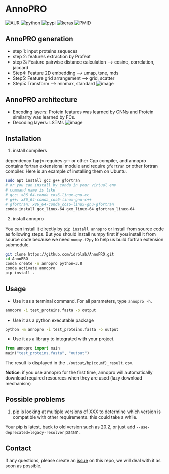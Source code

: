 # AnnoPRO
![AUR](https://img.shields.io/badge/license-MIT-blue.svg)
![python](https://img.shields.io/badge/python->=3.8-success.svg)
[![pypi](https://github.com/idrblab/AnnoPRO/actions/workflows/pypi.yml/badge.svg)](https://pypi.org/project/annopro/)
![keras](https://img.shields.io/badge/keras-2.5.0-success.svg)
![PMID](https://img.shields.io/badge/PMID-Not%20available-red.svg)

## AnnoPRO generation
* step 1: input proteins sequeces
* step 2: features extraction by Profeat
* step 3:  Feature pairwise distance calculation --> cosine, correlation, jaccard
* Step4: Feature 2D embedding --> umap, tsne, mds
* Step5: Feature grid arrangement --> grid, scatter
* Step5: Transform --> minmax, standard
![image](https://user-images.githubusercontent.com/76670356/204513203-2f0a430b-4b2c-4b1e-9587-3ee5a953150b.png)
## AnnoPRO architecture
* Encoding layers: Protein features was learned by CNNs and Protein similarity was learned by FCs.
* Decoding layers: LSTMs
![image](https://user-images.githubusercontent.com/76670356/204524869-31f558f0-0298-48c5-b4d2-3d5d087a2def.png)
## Installation
1. install compilers

dependency `lapjv` requires `g++` or other Cpp compiler, and annopro contains fortran extensional module and require `gfortran` or other fortran compiler. Here is an example of installing them on Ubuntu.

```bash
sudo apt install gcc g++ gfortran
# or you can install by conda in your virtual env
# command name is like 
# gcc: x86_64-conda_cos6-linux-gnu-cc
# g++: x86_64-conda_cos6-linux-gnu-c++
# gfortran: x86_64-conda_cos6-linux-gnu-gfortran
conda install gcc_linux-64 gxx_linux-64 gfortran_linux-64
```

2. install annopro

You can install it directly by `pip install annopro` or install from source code as following steps.
But you should install numpy first if you install it from source code because we need `numpy.f2py` to help us build fortran extension submodule.
```bash
git clone https://github.com/idrblab/AnnoPRO.git
cd AnnoPRO
conda create -n annopro python=3.8
conda activate annopro
pip install .
```

## Usage
- Use it as a terminal command. For all parameters, type `annopro -h`.
```bash
annopro -i test_proteins.fasta -o output
```
- Use it as a python executable package

```bash
python -m annopro -i test_proteins.fasta -o output
```

- Use it as a library to integrated with your project.
```python
from annopro import main
main("test_proteins.fasta", "output")
```

The result is displayed in the `./output/bp(cc,mf)_result.csv`.

**Notice**: if you use annopro for the first time, annopro will
automatically download required resources when they are used
(lazy download mechanism)

## Possible problems
1. pip is looking at multiple versions of XXX to determine which version is compatible with other requirements. this could take a while.

Your pip is latest, back to old version such as 20.2, or just add `--use-deprecated=legacy-resolver` param.


## Contact
If any questions, please create an [issue](https://github.com/idrblab/AnnoPRO/issues/new/choose) on this repo, we will deal with it as soon as possible.
